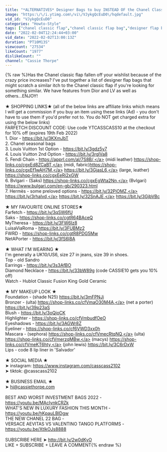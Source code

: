 ```yaml
---
title: "*ALTERNATIVES* Designer Bags to buy INSTEAD OF the Chanel Classic Flap"
image: "https:\/\/i.ytimg.com\/vi\/VJykgQcEuD0\/hqdefault.jpg"
vid_id: "VJykgQcEuD0"
categories: "Howto-Style"
tags: ["chanel classic flap","chanel classic flap bag","designer flap bags"]
date: "2022-02-04T12:24:44+03:00"
vid_date: "2022-02-02T13:00:13Z"
duration: "PT10M13S"
viewcount: "27534"
likeCount: "1977"
dislikeCount: ""
channel: "Cassie Thorpe"
---
```

{% raw %}Has the Chanel classic flap fallen off your wishlist because of the crazy price increases? I've put together a list of designer flap bags that might scratch a similar itch to the Chanel classic flap if you're looking for something similar. We have features from Dior and LV as well as others...ENJOY!<br /><br />★ SHOPPING LINKS★ (all of the below links are affiliate links which means I will get a commission if you buy an item using these links (Ad) - you don't have to use them if you'd prefer not to. You do NOT get charged extra for using the below links)<br />FARFETCH DISCOUNT CODE: Use code YTCASSCASS10 at the checkout for 10% off (expires 19th Feb 2022)<br />1. Dior - <a rel="nofollow" target="blank" href="https://bit.ly/3KXmJbT">https://bit.ly/3KXmJbT</a> <br />2. Chanel seasonal bags <br />3. Louis Vuitton 1st Option - <a rel="nofollow" target="blank" href="https://bit.ly/3gdz5y7">https://bit.ly/3gdz5y7</a> <br />4. Louis Vuitton 2nd Option - <a rel="nofollow" target="blank" href="https://bit.ly/3rglVa8">https://bit.ly/3rglVa8</a> <br />5. Fendi Chain - <a rel="nofollow" target="blank" href="https://apprl.com/al/7S8B/,">https://apprl.com/al/7S8B/,</a> (midi leather) <a rel="nofollow" target="blank" href="https://shop-links.co/cgxEd8ZCaBT,">https://shop-links.co/cgxEd8ZCaBT,</a> (midi, fabric)<a rel="nofollow" target="blank" href="https://shop-links.co/cgxEf1wAH7M,">https://shop-links.co/cgxEf1wAH7M,</a> <a rel="nofollow" target="blank" href="https://bit.ly/3GjasL6,">https://bit.ly/3GjasL6,</a> (large, leather) <a rel="nofollow" target="blank" href="https://shop-links.co/cgxEeRi2xGW">https://shop-links.co/cgxEeRi2xGW</a> <br />6. Bvlgari - (Saks) <a rel="nofollow" target="blank" href="https://shop-links.co/cgxEgWta2Nn,">https://shop-links.co/cgxEgWta2Nn,</a> (Bvlgari) <a rel="nofollow" target="blank" href="https://www.bulgari.com/en-gb/290323.html">https://www.bulgari.com/en-gb/290323.html</a> <br />7. Hermès - some preloved options - <a rel="nofollow" target="blank" href="https://bit.ly/32PiOMZ,">https://bit.ly/32PiOMZ,</a> <a rel="nofollow" target="blank" href="https://bit.ly/3rhalvd,">https://bit.ly/3rhalvd,</a> <a rel="nofollow" target="blank" href="https://bit.ly/32SnAJE,">https://bit.ly/32SnAJE,</a> <a rel="nofollow" target="blank" href="https://bit.ly/3GjbVBc">https://bit.ly/3GjbVBc</a> <br /><br />★ MY FAVOURITE ONLINE STORES★<br />Farfetch - <a rel="nofollow" target="blank" href="https://bit.ly/3qSW6fU">https://bit.ly/3qSW6fU</a> <br />Saks - <a rel="nofollow" target="blank" href="https://shop-links.co/cgtR64BAceQ">https://shop-links.co/cgtR64BAceQ</a><br />MyTheresa - <a rel="nofollow" target="blank" href="https://bit.ly/3FW6Iz8">https://bit.ly/3FW6Iz8</a> <br />LuisaViaRoma - <a rel="nofollow" target="blank" href="https://bit.ly/3FUBMz2">https://bit.ly/3FUBMz2</a> <br />FWRD - <a rel="nofollow" target="blank" href="https://shop-links.co/cgtR8PDG5Mw">https://shop-links.co/cgtR8PDG5Mw</a><br />NetAPorter - <a rel="nofollow" target="blank" href="https://bit.ly/3fS6I8A">https://bit.ly/3fS6I8A</a> <br /><br />★ WHAT I'M WEARING ★<br />I'm generally a UK10/US6, size 27 in jeans, size 39 in shoes. <br />Top - old Sandro <br />Earrings - <a rel="nofollow" target="blank" href="https://bit.ly/3s3AfBO">https://bit.ly/3s3AfBO</a><br />Diamond Necklace - <a rel="nofollow" target="blank" href="https://bit.ly/33bW89g">https://bit.ly/33bW89g</a> (code CASSIE10 gets you 10% off)<br />Watch - Hublot Classic Fusion King Gold Ceramic<br /><br />★ MY MAKEUP LOOK ★<br />Foundation - (shade N25) <a rel="nofollow" target="blank" href="https://bit.ly/3mFPNJi">https://bit.ly/3mFPNJi</a><br />Bronzer - (ulta) <a rel="nofollow" target="blank" href="https://shop-links.co/cfVmaO30M4A,">https://shop-links.co/cfVmaO30M4A,</a> (net a porter) <a rel="nofollow" target="blank" href="https://bit.ly/39p23aS">https://bit.ly/39p23aS</a><br />Blush - <a rel="nofollow" target="blank" href="https://bit.ly/3oQjoCK">https://bit.ly/3oQjoCK</a><br />Highlighter - <a rel="nofollow" target="blank" href="https://shop-links.co/cfVmbudfOeO">https://shop-links.co/cfVmbudfOeO</a><br />Eyeshadows - <a rel="nofollow" target="blank" href="https://bit.ly/3AGWr8Z">https://bit.ly/3AGWr8Z</a><br />Eyeliner - <a rel="nofollow" target="blank" href="https://shop-links.co/cf6VWD3xx0h">https://shop-links.co/cf6VWD3xx0h</a><br />Mascara - (sephora) <a rel="nofollow" target="blank" href="https://shop-links.co/cfVmecRtqNQ,">https://shop-links.co/cfVmecRtqNQ,</a> (ulta) <a rel="nofollow" target="blank" href="https://shop-links.co/cfVmerzqMBw,">https://shop-links.co/cfVmerzqMBw,</a> (macys) <a rel="nofollow" target="blank" href="https://shop-links.co/cfVmeKT6hty,">https://shop-links.co/cfVmeKT6hty,</a> (john lewis) <a rel="nofollow" target="blank" href="https://bit.ly/3C6rDxW">https://bit.ly/3C6rDxW</a><br />Lips - code 8 lip liner in 'Salvador'<br /><br />★ SOCIAL MEDIA ★<br />➤ instagram: <a rel="nofollow" target="blank" href="https://www.instagram.com/casscass2102">https://www.instagram.com/casscass2102</a><br />➤ tiktok: @casscass2102<br /><br />★ BUSINESS EMAIL ★<br />➤  hi@cassiethorpe.com <br /><br />BEST AND WORST INVESTMENT BAGS 2022 - <a rel="nofollow" target="blank" href="https://youtu.be/MAcIynkCRZk">https://youtu.be/MAcIynkCRZk</a><br />WHAT'S NEW IN LUXURY FASHION THIS MONTH - <a rel="nofollow" target="blank" href="https://youtu.be/hKpauLBIDgw">https://youtu.be/hKpauLBIDgw</a><br />THE NEW CHANEL 22 BAG - <br />VERSACE AEVITAS VS VALENTINO TANGO PLATFORMS - <a rel="nofollow" target="blank" href="https://youtu.be/XtlkOJs8888">https://youtu.be/XtlkOJs8888</a><br /><br />SUBSCRIBE HERE ➤ <a rel="nofollow" target="blank" href="http://bit.ly/2w0dKyO">http://bit.ly/2w0dKyO</a><br />LIKE + SUBSCRIBE + LEAVE A COMMENT{% endraw %}

